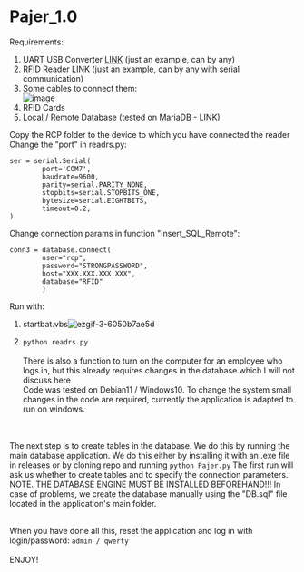 # Pajer_1.0

Requirements:
1. UART USB Converter [LINK](https://www.aliexpress.com/item/1005003292190035.html?spm=a2g0o.productlist.main.5.16b6140d8GOvws&algo_pvid=efb61b3f-855d-4b4d-9d26-4174b9996db1&algo_exp_id=efb61b3f-855d-4b4d-9d26-4174b9996db1-2&pdp_npi=4%40dis%21PLN%2118.02%2110.82%21%21%214.28%21%21%4021038edf16921831215858663e3efc%2112000025051327922%21sea%21PL%210%21A&curPageLogUid=SEjpEf7GxtU5) (just an example, can by any)
2. RFID Reader [LINK](https://www.aliexpress.com/item/4000067465590.html?spm=a2g0o.detail.1000060.1.57b81c99zDuN8p&gps-id=pcDetailBottomMoreThisSeller&scm=1007.13339.169870.0&scm_id=1007.13339.169870.0&scm-url=1007.13339.169870.0&pvid=2259797a-f788-425d-ae4e-221e6b91d645&_t=gps-id:pcDetailBottomMoreThisSeller,scm-url:1007.13339.169870.0,pvid:2259797a-f788-425d-ae4e-221e6b91d645,tpp_buckets:668%232846%238108%231977&&pdp_ext_f=%7B%22sku_id%22:%2212000018138193929%22,%22sceneId%22:%223339%22%7D) (just an example, can by any with serial communication)
3. Some cables to connect them:<br />
![image](https://github.com/SmolinskiP/Pajer_1.0/assets/49648588/f732247e-f309-45a8-a1fb-ebcad9c13951)
4. RFID Cards
5. Local / Remote Database (tested on MariaDB - [LINK](https://mariadb.org/download/))


Copy the RCP folder to the device to which you have connected the reader<br />
Change the "port" in readrs.py:
```
ser = serial.Serial(
        port='COM7',
        baudrate=9600,
        parity=serial.PARITY_NONE,
        stopbits=serial.STOPBITS_ONE,
        bytesize=serial.EIGHTBITS,
        timeout=0.2,
)
```
Change connection params in function "Insert_SQL_Remote":
```
conn3 = database.connect(
        user="rcp",
        password="STRONGPASSWORD",
        host="XXX.XXX.XXX.XXX",
        database="RFID"
        )
```
Run with:
1. startbat.vbs![ezgif-3-6050b7ae5d](https://github.com/SmolinskiP/Pajer_1.0/assets/49648588/7f74d316-bae9-4548-8623-1a27403bd523)

2. ```python readrs.py```<br /><br />
There is also a function to turn on the computer for an employee who logs in, but this already requires changes in the database which I will not discuss here<br />
Code was tested on Debian11 / Windows10. To change the system small changes in the code are required, currently the application is adapted to run on windows.<br />
<br /><br />

The next step is to create tables in the database. We do this by running the main database application. We do this either by installing it with an .exe file in releases or by cloning repo and running ```python Pajer.py``` The first run will ask us whether to create tables and to specify the connection parameters. NOTE. THE DATABASE ENGINE MUST BE INSTALLED BEFOREHAND!!! In case of problems, we create the database manually using the "DB.sql" file located in the application's main folder.<br /><br />

When you have done all this, reset the application and log in with login/password: ```admin / qwerty```<br /><br />
ENJOY!
